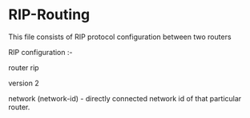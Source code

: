 # RIP-Routing
This file consists of RIP protocol configuration between two routers

RIP configuration :-

router rip

version 2

network (network-id) - directly connected network id of that particular router. 
